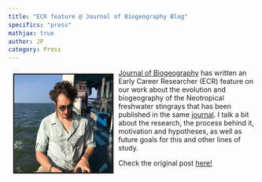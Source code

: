```yaml
---
title: "ECR feature @ Journal of Biogeography Blog"
specifics: "press"
mathjax: true
author: JP
category: Press
---
```

<img style="float: left; margin: 10px 10px 10px 10px" src="/img/ecr_jbiog.jpg" width="200px" height="200px" border="2px">

[Journal of Biogeography](https://onlinelibrary.wiley.com/journal/13652699) has written an Early Career Researcher (ECR) feature on our work about the evolution and biogeography of the Neotropical freshwater stingrays that has been published in the same [journal](https://onlinelibrary.wiley.com/doi/full/10.1111/jbi.14086). I talk a bit about the research, the process behind it, motivation and hypotheses, as well as future goals for this and other lines of study. 

Check the original post [here!](https://journalofbiogeographynews.org/2021/06/28/ecr-feature-joao-pedro-jp-fontanelle-on-stingrays-biogeography/) 
